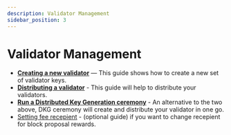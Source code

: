```yaml
---
description: Validator Management
sidebar_position: 3
---
```


# Validator Management

- [**Creating a new validator**](./creating-a-new-validator.md) — This guide shows how to create a new set of validator keys.
- [**Distributing a validator**](distributing-a-validator.md) - This guide will help to distribute your validators.
- [**Run a Distributed Key Generation ceremony**](./dkg-ceremony.md) - An alternative to the two above, DKG ceremony will create and distribute your validator in one go. 
- [Setting fee recepient](./setting-fee-recipient-address.md) - (optional guide) if you want to change recepient for block proposal rewards.